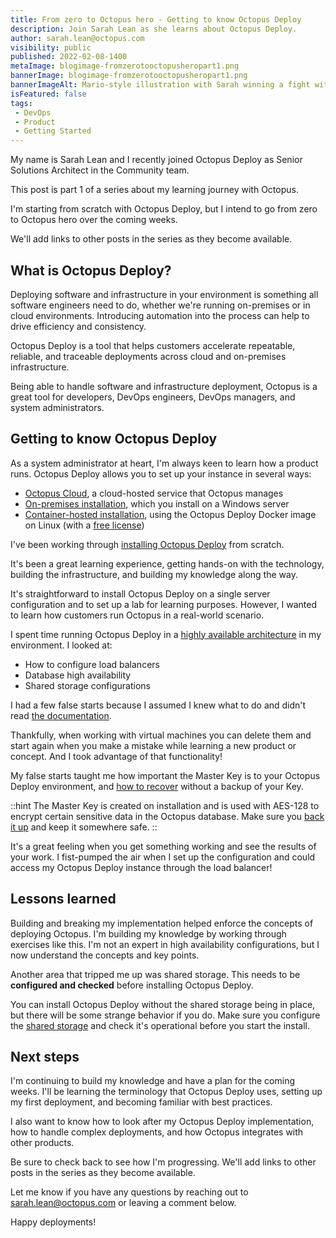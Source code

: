 ```yaml
---
title: From zero to Octopus hero - Getting to know Octopus Deploy
description: Join Sarah Lean as she learns about Octopus Deploy.
author: sarah.lean@octopus.com
visibility: public
published: 2022-02-08-1400
metaImage: blogimage-fromzerotooctopusheropart1.png
bannerImage: blogimage-fromzerotooctopusheropart1.png
bannerImageAlt: Mario-style illustration with Sarah winning a fight with a creature over shark infested waters.
isFeatured: false
tags:
 - DevOps
 - Product
 - Getting Started
---
```


My name is Sarah Lean and I recently joined Octopus Deploy as Senior Solutions Architect in the Community team. 

This post is part 1 of a series about my learning journey with Octopus. 

I'm starting from scratch with Octopus Deploy, but I intend to go from zero to Octopus hero over the coming weeks.

We'll add links to other posts in the series as they become available.

## What is Octopus Deploy?

Deploying software and infrastructure in your environment is something all software engineers need to do, whether we're running on-premises or in cloud environments. Introducing automation into the process can help to drive efficiency and consistency. 

Octopus Deploy is a tool that helps customers accelerate repeatable, reliable, and traceable deployments across cloud and on-premises infrastructure. 

Being able to handle software and infrastructure deployment, Octopus is a great tool for developers, DevOps engineers, DevOps managers, and system administrators. 

## Getting to know Octopus Deploy

As a system administrator at heart, I'm always keen to learn how a product runs. Octopus Deploy allows you to set up your instance in several ways:

- [Octopus Cloud](https://octopus.com/start/cloud), a cloud-hosted service that Octopus manages 
- [On-premises installation](https://octopus.com/start/server-trial), which you install on a Windows server 
- [Container-hosted installation](https://octopus.com/blog/introducing-linux-docker-image), using the Octopus Deploy Docker image on Linux (with a [free license](https://octopus.com/start/server-trial))
 
I've been working through [installing Octopus Deploy](https://octopus.com/docs/installation) from scratch. 

It's been a great learning experience, getting hands-on with the technology, building the infrastructure, and building my knowledge along the way. 

It's straightforward to install Octopus Deploy on a single server configuration and to set up a lab for learning purposes.  However, I wanted to learn how customers run Octopus in a real-world scenario. 

I spent time running Octopus Deploy in a [highly available architecture](https://octopus.com/docs/administration/high-availability) in my environment. I looked at:

- How to configure load balancers
- Database high availability
- Shared storage configurations

I had a few false starts because I assumed I knew what to do and didn't read [the documentation](https://octopus.com/docs/administration/high-availability).

Thankfully, when working with virtual machines you can delete them and start again when you make a mistake while learning a new product or concept. And I took advantage of that functionality!

My false starts taught me how important the Master Key is to your Octopus Deploy environment, and [how to recover](https://octopus.com/docs/administration/managing-infrastructure/lost-master-key) without a backup of your Key.

::hint
The Master Key is created on installation and is used with AES-128 to encrypt certain sensitive data in the Octopus database. Make sure you [back it up](https://octopus.com/docs/octopus-rest-api/octopus.server.exe-command-line/show-master-key) and keep it somewhere safe. 
::

It's a great feeling when you get something working and see the results of your work. I fist-pumped the air when I set up the configuration and could access my Octopus Deploy instance through the load balancer!

## Lessons learned

Building and breaking my implementation helped enforce the concepts of deploying Octopus. I'm building my knowledge by working through exercises like this.  I'm not an expert in high availability configurations, but I now understand the concepts and key points. 

Another area that tripped me up was shared storage. This needs to be **configured and checked** before installing Octopus Deploy.  

You can install Octopus Deploy without the shared storage being in place, but there will be some strange behavior if you do. Make sure you configure the [shared storage](https://octopus.com/docs/administration/high-availability/design/octopus-for-high-availability-on-premises#shared-storage) and check it's operational before you start the install.  

## Next steps

I'm continuing to build my knowledge and have a plan for the coming weeks. I'll be learning the terminology that Octopus Deploy uses, setting up my first deployment, and becoming familiar with best practices.   

I also want to know how to look after my Octopus Deploy implementation, how to handle complex deployments, and how Octopus integrates with other products. 

Be sure to check back to see how I'm progressing. We'll add links to other posts in the series as they become available.

Let me know if you have any questions by reaching out to [sarah.lean@octopus.com](mailto:sarah.lean@octopus.com) or leaving a comment below.

Happy deployments!
